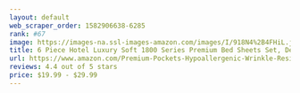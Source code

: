 ```yaml
---
layout: default 
﻿web_scraper_order: 1582906638-6285
rank: #67
image: https://images-na.ssl-images-amazon.com/images/I/918N4%2B4FHiL.jpg
title: 6 Piece Hotel Luxury Soft 1800 Series Premium Bed Sheets Set, Deep Pockets, Hypoallergenic,…
url: https://www.amazon.com/Premium-Pockets-Hypoallergenic-Wrinkle-Resistant/dp/B079S314GW/ref=zg_mw_home-garden_67?_encoding=UTF8&psc=1&refRID=VNAFRWV2J3PCK3AH2E7B
reviews: 4.4 out of 5 stars
price: $19.99 - $29.99
---
```

